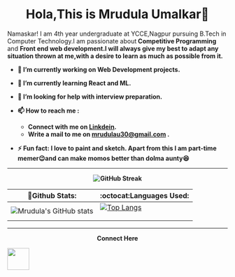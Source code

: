 # <div align="center" font-size="24px">Hola,This is Mrudula Umalkar👋</div>
 
 Namaskar! I am 4th year undergraduate at YCCE,Nagpur pursuing B.Tech in Computer Technology.I am passionate about<b> Competitive Programming</b> and <b>Front end web development.I will always give my best to adapt any situation thrown at me,with a desire to learn as much as possible from it.

 - 🔭 I’m currently working on Web Development projects.
 - 🌱 I’m currently learning React and ML.
 - 🤔 I’m looking for help with interview preparation.
 - 📫 How to reach me : 
     - Connect with me on  <a href="https://www.linkedin.com/in/mrudula-umalkar-9baa9b194/">Linkdein</a>.
     - Write a mail to me on mrudulau30@gmail.com .
  
- ⚡ Fun fact: I love to paint and sketch. Apart from this I am part-time memer😉and can make momos better than dolma aunty😆
---------------------------------------------------------------------------------------------------------------------
<p align="center"><img src="https://github-readme-streak-stats.herokuapp.com?user=Mrudulau30&theme=highcontrast" alt="GitHub Streak" />

:trident:Github Stats: | :octocat:Languages Used:
------------- | -------------
![Mrudula's GitHub stats](https://github-readme-stats.vercel.app/api?username=Mrudulau30&show_icons=true&theme=great-gatsby) | [![Top Langs](https://github-readme-stats.vercel.app/api/top-langs/?username=Mrudulau30)](https://github.com/Mrudulau30/github-readme-stats)</p>
 -------------------------------------------------------------------------------------------------------------------------
 <p align="center">Connect Here
  
  <a href="https://www.linkedin.com/in/mrudula-umalkar-9baa9b194/"><img height="50" src="https://th.bing.com/th/id/OIP.fq-vNiPeilsMeWtp_qdjSwHaHa?w=173&h=180&c=7&o=5&dpr=1.25&pid=1.7"> </a>




